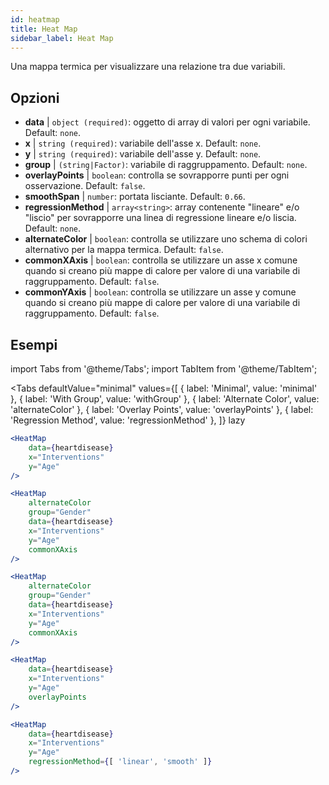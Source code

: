 ```yaml
---
id: heatmap
title: Heat Map
sidebar_label: Heat Map
---
```


Una mappa termica per visualizzare una relazione tra due variabili.

## Opzioni

* __data__ | `object (required)`: oggetto di array di valori per ogni variabile. Default: `none`.
* __x__ | `string (required)`: variabile dell'asse x. Default: `none`.
* __y__ | `string (required)`: variabile dell'asse y. Default: `none`.
* __group__ | `(string|Factor)`: variabile di raggruppamento. Default: `none`.
* __overlayPoints__ | `boolean`: controlla se sovrapporre punti per ogni osservazione. Default: `false`.
* __smoothSpan__ | `number`: portata lisciante. Default: `0.66`.
* __regressionMethod__ | `array<string>`: array contenente "lineare" e/o "liscio" per sovrapporre una linea di regressione lineare e/o liscia. Default: `none`.
* __alternateColor__ | `boolean`: controlla se utilizzare uno schema di colori alternativo per la mappa termica. Default: `false`.
* __commonXAxis__ | `boolean`: controlla se utilizzare un asse x comune quando si creano più mappe di calore per valore di una variabile di raggruppamento. Default: `false`.
* __commonYAxis__ | `boolean`: controlla se utilizzare un asse y comune quando si creano più mappe di calore per valore di una variabile di raggruppamento. Default: `false`.


## Esempi

import Tabs from '@theme/Tabs';
import TabItem from '@theme/TabItem';

<Tabs
    defaultValue="minimal"
    values={[
        { label: 'Minimal', value: 'minimal' },
        { label: 'With Group', value: 'withGroup' },
        { label: 'Alternate Color', value: 'alternateColor' },
        { label: 'Overlay Points', value: 'overlayPoints' },
        { label: 'Regression Method', value: 'regressionMethod' },
    ]}
    lazy
>



<TabItem value="minimal">

```jsx live
<HeatMap 
    data={heartdisease} 
    x="Interventions"
    y="Age"
/>
```

</TabItem>


<TabItem value="withGroup">

```jsx live
<HeatMap 
    alternateColor
    group="Gender"
    data={heartdisease} 
    x="Interventions"
    y="Age"
    commonXAxis
/>
```

</TabItem>

<TabItem value="alternateColor">

```jsx live
<HeatMap 
    alternateColor
    group="Gender"
    data={heartdisease} 
    x="Interventions"
    y="Age"
    commonXAxis
/>
```

</TabItem>

<TabItem value="overlayPoints">

```jsx live
<HeatMap 
    data={heartdisease} 
    x="Interventions"
    y="Age"
    overlayPoints 
/>
```

</TabItem>


<TabItem value="regressionMethod">

```jsx live
<HeatMap 
    data={heartdisease} 
    x="Interventions"
    y="Age"
    regressionMethod={[ 'linear', 'smooth' ]} 
/>
```

</TabItem>

</Tabs>
